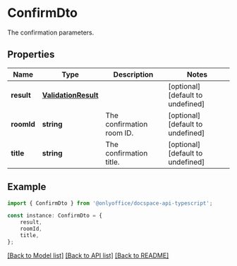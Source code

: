 # ConfirmDto

The confirmation parameters.

## Properties

Name | Type | Description | Notes
------------ | ------------- | ------------- | -------------
**result** | [**ValidationResult**](ValidationResult.md) |  | [optional] [default to undefined]
**roomId** | **string** | The confirmation room ID. | [optional] [default to undefined]
**title** | **string** | The confirmation title. | [optional] [default to undefined]

## Example

```typescript
import { ConfirmDto } from '@onlyoffice/docspace-api-typescript';

const instance: ConfirmDto = {
    result,
    roomId,
    title,
};
```

[[Back to Model list]](../README.md#documentation-for-models) [[Back to API list]](../README.md#documentation-for-api-endpoints) [[Back to README]](../README.md)
